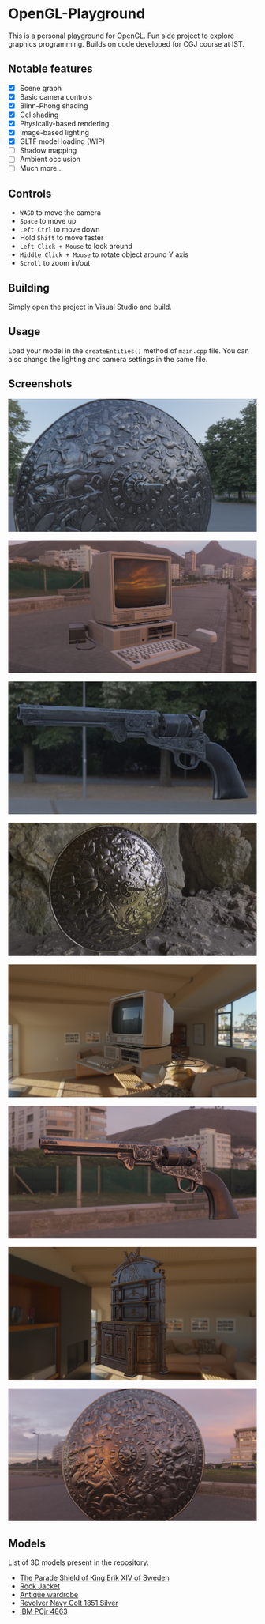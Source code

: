 # OpenGL-Playground

This is a personal playground for OpenGL. Fun side project to explore graphics programming. Builds on code developed for CGJ course at IST.

## Notable features

- [x] Scene graph
- [x] Basic camera controls
- [x] Blinn-Phong shading
- [x] Cel shading
- [x] Physically-based rendering
- [x] Image-based lighting
- [x] GLTF model loading (WIP)
- [ ] Shadow mapping
- [ ] Ambient occlusion
- [ ] Much more...

## Controls

- `WASD` to move the camera
- `Space` to move up
- `Left Ctrl` to move down
- Hold `Shift` to move faster
- `Left Click + Mouse` to look around
- `Middle Click + Mouse` to rotate object around Y axis
- `Scroll` to zoom in/out

## Building

Simply open the project in Visual Studio and build.

## Usage

Load your model in the `createEntities()` method of `main.cpp` file. You can also change the lighting and camera settings in the same file.

## Screenshots

![Screenshot](assets/screenshots/shield_1.jpg)

![Screenshot](assets/screenshots/pc_1.jpg)

![Screenshot](assets/screenshots/revolver_1.jpg)

![Screenshot](assets/screenshots/shield_3.jpg)

![Screenshot](assets/screenshots/pc_2.jpg)

![Screenshot](assets/screenshots/revolver_2.jpg)

![Screenshot](assets/screenshots/wardrobe_1.jpg)

![Screenshot](assets/screenshots/shield_2.jpg)

## Models

List of 3D models present in the repository:

- [The Parade Shield of King Erik XIV of Sweden](https://sketchfab.com/3d-models/the-parade-shield-of-king-erik-xiv-of-sweden-ef735474305b4d3593c9d47ebd823f13)
- [Rock Jacket](https://sketchfab.com/3d-models/rock-jacket-mid-poly-25711a832a344c2dbe0b592c9d98707b)
- [Antique wardrobe](https://sketchfab.com/3d-models/antique-wardrobe-free-39498c5ba771460cad3caf12b2ac2f92)
- [Revolver Navy Colt 1851 Silver](https://sketchfab.com/3d-models/revolver-navy-colt-1851-silver-c254bb8ee01a4d9db9e6bbdc652d6c11)
- [IBM PCjr 4863](https://sketchfab.com/3d-models/ibm-pcjr-4863-computer-freepolyorg-1c3c3cd0643d44d49a1771048da74c62)
